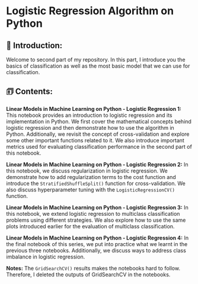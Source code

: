 # Logistic Regression Algorithm on Python

## 👋 Introduction:

Welcome to second part of my repository. In this part, I introduce you the basics of classification as well as the most basic model that we can use for classification. 

## 🗊 Contents:

**Linear Models in Machine Learning on Python - Logistic Regression 1:** This notebook provides an introduction to logistic regression and its implementation in Python. We first cover the mathematical concepts behind logistic regression and then demonstrate how to use the algorithm in Python. Additionally, we revisit the concept of cross-validation and explore some other important functions related to it. We also introduce important metrics used for evaluating classification performance in the second part of this notebook.

**Linear Models in Machine Learning on Python - Logistic Regression 2:** In this notebook, we discuss regularization in logistic regression. We demonstrate how to add regularization terms to the cost function and introduce the `StratifiedShuffleSplit()` function for cross-validation. We also discuss hyperparameter tuning with the `LogisticRegressionCV()` function.

**Linear Models in Machine Learning on Python - Logistic Regression 3:** In this notebook, we extend logistic regression to multiclass classification problems using different strategies. We also explore how to use the same plots introduced earlier for the evaluation of multiclass classification.

**Linear Models in Machine Learning on Python - Logistic Regression 4:** In the final notebook of this series, we put into practice what we learnt in the previous three notebooks. Additionally, we discuss ways to address class imbalance in logistic regression.

**Notes:** The `GridSearchCV()` results makes the notebooks hard to follow. Therefore, I deleted the outputs of GridSearchCV in the notebooks.
